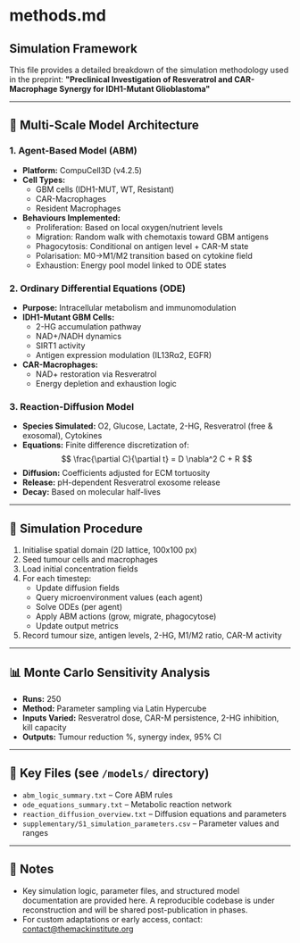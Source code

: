 # methods.md

## Simulation Framework

This file provides a detailed breakdown of the simulation methodology used in the preprint:
**"Preclinical Investigation of Resveratrol and CAR-Macrophage Synergy for IDH1-Mutant Glioblastoma"**

---

## 🧠 Multi-Scale Model Architecture

### 1. Agent-Based Model (ABM)
- **Platform:** CompuCell3D (v4.2.5)
- **Cell Types:**
  - GBM cells (IDH1-MUT, WT, Resistant)
  - CAR-Macrophages
  - Resident Macrophages
- **Behaviours Implemented:**
  - Proliferation: Based on local oxygen/nutrient levels
  - Migration: Random walk with chemotaxis toward GBM antigens
  - Phagocytosis: Conditional on antigen level + CAR-M state
  - Polarisation: M0→M1/M2 transition based on cytokine field
  - Exhaustion: Energy pool model linked to ODE states

### 2. Ordinary Differential Equations (ODE)
- **Purpose:** Intracellular metabolism and immunomodulation
- **IDH1-Mutant GBM Cells:**
  - 2-HG accumulation pathway
  - NAD+/NADH dynamics
  - SIRT1 activity
  - Antigen expression modulation (IL13Rα2, EGFR)
- **CAR-Macrophages:**
  - NAD+ restoration via Resveratrol
  - Energy depletion and exhaustion logic

### 3. Reaction-Diffusion Model
- **Species Simulated:** O2, Glucose, Lactate, 2-HG, Resveratrol (free & exosomal), Cytokines
- **Equations:** Finite difference discretization of:
  $$ \frac{\partial C}{\partial t} = D \nabla^2 C + R $$
- **Diffusion:** Coefficients adjusted for ECM tortuosity
- **Release:** pH-dependent Resveratrol exosome release
- **Decay:** Based on molecular half-lives

---

## 🔁 Simulation Procedure

1. Initialise spatial domain (2D lattice, 100x100 px)
2. Seed tumour cells and macrophages
3. Load initial concentration fields
4. For each timestep:
   - Update diffusion fields
   - Query microenvironment values (each agent)
   - Solve ODEs (per agent)
   - Apply ABM actions (grow, migrate, phagocytose)
   - Update output metrics
5. Record tumour size, antigen levels, 2-HG, M1/M2 ratio, CAR-M activity

---

## 📊 Monte Carlo Sensitivity Analysis
- **Runs:** 250
- **Method:** Parameter sampling via Latin Hypercube
- **Inputs Varied:** Resveratrol dose, CAR-M persistence, 2-HG inhibition, kill capacity
- **Outputs:** Tumour reduction %, synergy index, 95% CI

---

## 📁 Key Files (see `/models/` directory)
- `abm_logic_summary.txt` – Core ABM rules
- `ode_equations_summary.txt` – Metabolic reaction network
- `reaction_diffusion_overview.txt` – Diffusion equations and parameters
- `supplementary/S1_simulation_parameters.csv` – Parameter values and ranges

---

## 🧾 Notes
- Key simulation logic, parameter files, and structured model documentation are provided here. A reproducible codebase is under reconstruction and will be shared post-publication in phases.
- For custom adaptations or early access, contact: contact@themackinstitute.org
